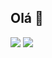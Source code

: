 ## Olá 👋

<a href="https://www.linkedin.com/in/raululrichmatarazo/"><img src="https://img.shields.io/badge/LinkedIn-0077B5?style=for-the-badge&logo=linkedin&logoColor=white" /><a/> <img src="https://img.shields.io/badge/Gmail-D14836?style=for-the-badge&logo=gmail&logoColor=white" />
